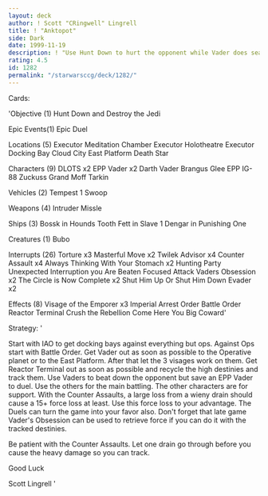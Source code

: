 ```yaml
---
layout: deck
author: ! Scott "CRingwell" Lingrell
title: ! "Anktopot"
side: Dark
date: 1999-11-19
description: ! "Use Hunt Down to hurt the opponent while Vader does search and destroy missions.  The Counter Assaults are for big losses.	The High Destinies are for Dueling and Battle Damage."
rating: 4.5
id: 1282
permalink: "/starwarsccg/deck/1282/"
---
```

Cards: 

'Objective (1)
Hunt Down and Destroy the Jedi

Epic Events(1)
Epic Duel

Locations (5)
Executor Meditation Chamber
Executor Holotheatre
Executor Docking Bay
Cloud City East Platform
Death Star

Characters (9)
DLOTS x2
EPP Vader x2
Darth Vader
Brangus Glee
EPP IG-88
Zuckuss
Grand Moff Tarkin

Vehicles (2)
Tempest 1
Swoop

Weapons (4)
Intruder Missle

Ships (3)
Bossk in Hounds Tooth
Fett in Slave 1
Dengar in Punishing One

Creatures (1)
Bubo

Interrupts (26)
Torture x3
Masterful Move x2
Twilek Advisor x4
Counter Assault x4
Always Thinking With Your Stomach x2
Hunting Party
Unexpected Interruption
you Are Beaten
Focused Attack
Vaders Obsession x2
The Circle is Now Complete x2
Shut Him Up Or Shut Him Down
Evader x2

Effects (8)
Visage of the Emporer x3
Imperial Arrest Order
Battle Order
Reactor Terminal
Crush the Rebellion
Come Here You Big Coward'

Strategy: '

Start with IAO to get docking bays against everything but ops.  Against Ops
start with Battle Order.  Get Vader out as soon as possible to the Operative planet or to the East Platform.
After that let the 3 visages work on them.  Get Reactor Terminal out as soon as possible and recycle the high destinies and track them.
Use Vaders to beat down the opponent but save an EPP Vader to duel.  Use the others for the main battling.  The other characters are for support.
With the Counter Assaults, a large loss from a wieny drain should cause a 15+ force loss at least.  Use
this force loss to your advantage.  The Duels can turn the game into your favor also.
Don't forget that late game Vader's Obsession can be used to retrieve force if you can do it with
the tracked destinies.

Be patient with the Counter Assaults.  Let one drain go through before you cause the heavy damage so you can track.

Good Luck

Scott Lingrell '
